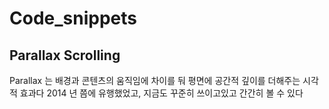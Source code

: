 # Code_snippets

## Parallax Scrolling

Parallax 는 배경과 콘텐츠의 움직임에 차이를 둬 평면에 공간적 깊이를 더해주는 시각적 효과다 
2014 년 쯤에 유행했었고, 지금도 꾸준히 쓰이고있고 간간히 볼 수 있다
